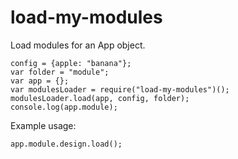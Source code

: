 # load-my-modules

Load modules for an App object.

```
config = {apple: "banana"};
var folder = "module";
var app = {};
var modulesLoader = require("load-my-modules")();
modulesLoader.load(app, config, folder);
console.log(app.module);
```

Example usage:
```
app.module.design.load();
```